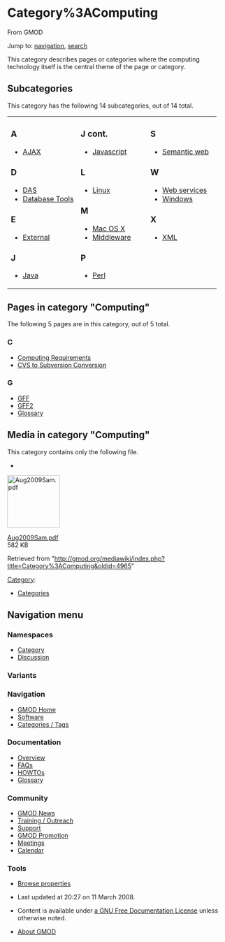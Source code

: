 









<span id="top"></span>







# <span dir="auto">Category%3AComputing</span>





From GMOD









Jump to: [navigation](#mw-navigation), [search](#p-search)





This category describes pages or categories where the computing
technology itself is the central theme of the page or category.





## Subcategories

This category has the following 14 subcategories, out of 14 total.



<table style="width: 100%;">
<colgroup>
<col style="width: 33%" />
<col style="width: 33%" />
<col style="width: 33%" />
</colgroup>
<tbody>
<tr class="odd" style="vertical-align: top;">
<td style="width: 33.3%"><h3 id="a">A</h3>
<ul>
<li><a href="Category%3AAJAX" title="Category%3AAJAX">AJAX</a></li>
</ul>
<h3 id="d">D</h3>
<ul>
<li><a href="Category%3ADAS" title="Category%3ADAS">DAS</a></li>
<li><a href="Category%3ADatabase_Tools"
title="Category%3ADatabase Tools">Database Tools</a></li>
</ul>
<h3 id="e">E</h3>
<ul>
<li><a href="Category%3AExternal"
title="Category%3AExternal">External</a></li>
</ul>
<h3 id="j">J</h3>
<ul>
<li><a href="Category%3AJava" title="Category%3AJava">Java</a></li>
</ul></td>
<td style="width: 33.3%"><h3 id="j-cont.">J cont.</h3>
<ul>
<li><a href="Category%3AJavascript"
title="Category%3AJavascript">Javascript</a></li>
</ul>
<h3 id="l">L</h3>
<ul>
<li><a href="Category%3ALinux" title="Category%3ALinux">Linux</a></li>
</ul>
<h3 id="m">M</h3>
<ul>
<li><a href="Category%3AMac_OS_X" title="Category%3AMac OS X">Mac OS
X</a></li>
<li><a href="Category%3AMiddleware"
title="Category%3AMiddleware">Middleware</a></li>
</ul>
<h3 id="p">P</h3>
<ul>
<li><a href="Category%3APerl" title="Category%3APerl">Perl</a></li>
</ul></td>
<td style="width: 33.3%"><h3 id="s">S</h3>
<ul>
<li><a href="Category%3ASemantic_web"
title="Category%3ASemantic web">Semantic web</a></li>
</ul>
<h3 id="w">W</h3>
<ul>
<li><a href="Category%3AWeb_services" title="Category%3AWeb services">Web
services</a></li>
<li><a href="Category%3AWindows" title="Category%3AWindows">Windows</a></li>
</ul>
<h3 id="x">X</h3>
<ul>
<li><a href="Category%3AXML" title="Category%3AXML">XML</a></li>
</ul></td>
</tr>
</tbody>
</table>







## Pages in category "Computing"

The following 5 pages are in this category, out of 5 total.



### C

- [Computing
  Requirements](Computing_Requirements "Computing Requirements")
- [CVS to Subversion
  Conversion](CVS_to_Subversion_Conversion "CVS to Subversion Conversion")

### G

- [GFF](GFF "GFF")
- [GFF2](GFF2 "GFF2")
- [Glossary](Glossary "Glossary")







## Media in category "Computing"

This category contains only the following file.

- 

  

  

  <a href="File:Aug2009Sam.pdf" class="image"><img
  src="../mediawiki/skins/common/images/icons/fileicon-pdf.png"
  width="120" height="120" alt="Aug2009Sam.pdf" /></a>

  

  

  

  [Aug2009Sam.pdf](File:Aug2009Sam.pdf "File:Aug2009Sam.pdf")  
  582 KB  

  

  









Retrieved from
"<http://gmod.org/mediawiki/index.php?title=Category%3AComputing&oldid=4965>"







[Category](Special%3ACategories "Special%3ACategories"):

- [Categories](Category%3ACategories "Category%3ACategories")















## Navigation menu









### Namespaces

- <span id="ca-nstab-category"><a href="Category%3AComputing" accesskey="c"
  title="View the category page [c]">Category</a></span>
- <span id="ca-talk"><a
  href="http://gmod.org/mediawiki/index.php?title=Category_talk:Computing&amp;action=edit&amp;redlink=1"
  accesskey="t"
  title="Discussion about the content page [t]">Discussion</a></span>





### 

### Variants[](#)























<a href="Main_Page"
style="background-image: url(../images/GMOD-cogs.png);"
title="Visit the main page"></a>





### Navigation



- <span id="n-GMOD-Home">[GMOD Home](Main_Page)</span>
- <span id="n-Software">[Software](GMOD_Components)</span>
- <span id="n-Categories-.2F-Tags">[Categories /
  Tags](Categories)</span>







### Documentation



- <span id="n-Overview">[Overview](Overview)</span>
- <span id="n-FAQs">[FAQs](Category%3AFAQ)</span>
- <span id="n-HOWTOs">[HOWTOs](Category%3AHOWTO)</span>
- <span id="n-Glossary">[Glossary](Glossary)</span>







### Community



- <span id="n-GMOD-News">[GMOD News](GMOD_News)</span>
- <span id="n-Training-.2F-Outreach">[Training /
  Outreach](Training_and_Outreach)</span>
- <span id="n-Support">[Support](Support)</span>
- <span id="n-GMOD-Promotion">[GMOD Promotion](GMOD_Promotion)</span>
- <span id="n-Meetings">[Meetings](Meetings)</span>
- <span id="n-Calendar">[Calendar](Calendar)</span>







### Tools




- <span id="t-smwbrowselink"><a href="Special%3ABrowse/Category%3AComputing" rel="smw-browse">Browse
  properties</a></span>












- <span id="footer-info-lastmod">Last updated at 20:27 on 11 March
  2008.</span>
<!-- - <span id="footer-info-viewcount">19,867 page views.</span> -->
- <span id="footer-info-copyright">Content is available under
  <a href="http://www.gnu.org/licenses/fdl-1.3.html" class="external"
  rel="nofollow">a GNU Free Documentation License</a> unless otherwise
  noted.</span>

<!-- -->

- <span id="footer-places-about">[About
  GMOD](GMOD%3AAbout "GMOD%3AAbout")</span>

<!-- -->







